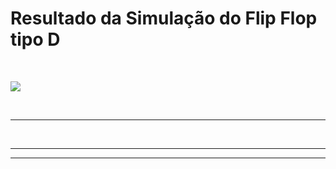 # Resultado da Simulação do Flip Flop tipo D

<br>

![](../imagensQuartus/FFD_Simulacao-cortado.png)

<br>

***

<br>

***

***

<!-- FIM -->

